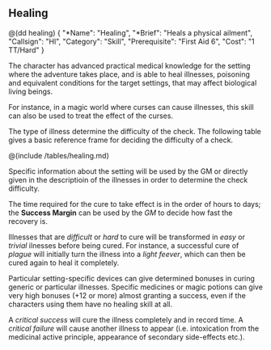 ## Healing

@(dd healing)
{ 
  "*Name": "Healing",
  "*Brief": "Heals a physical ailment",
  "Callsign": "Hl",
  "Category": "Skill",
  "Prerequisite": "First Aid 6",
  "Cost": "1 TT/Hard"
}

The character has advanced practical medical knowledge for the setting
where the adventure takes place, and is able to heal illnesses, poisoning
and equivalent conditions for the target settings, that may affect
biological living beings.

For instance, in a magic world where curses can cause illnesses, this
skill can also be used to treat the effect of the curses.

The type of illness determine the difficulty of the check. The following table 
gives a basic reference frame for deciding the difficulty of a check.

@(include /tables/healing.md)

Specific information about the setting will be used by the GM or directly
given in the descriptioin of the illnesses in order to determine the 
check difficulty.

The time required for the cure to take effect is in the order of hours to days;
the **Success Margin** can be used by the *GM* to decide how fast the recovery is.

Illnesses that are *difficult* or *hard* to cure will be transformed in *easy*
or *trivial* ilnesses before being cured. For instance, a successful cure of
*plague* will initially turn the illness into a *light feever*, which can then
be cured again to heal it completely.

Particular setting-specific devices can give determined bonuses in curing generic
or particular illnesses. Specific medicines or magic potions can give very high
bonuses (+12 or more) almost granting a success, even if the characters using them
have no healing skill at all.

A *critical success* will cure the illness completely and in record time.
A *critical failure* will cause another illness to appear (i.e. intoxication
from the medicinal active principle, appearance of secondary side-effects etc.).

